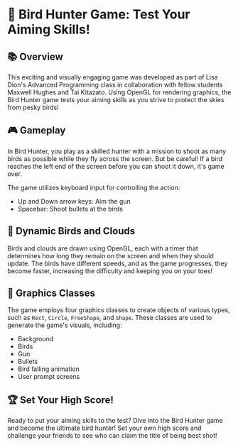 # 🎯 Bird Hunter Game: Test Your Aiming Skills! 

## 📚 Overview
This exciting and visually engaging game was developed as part of Lisa Dion's Advanced Programming class in collaboration with fellow students Maxwell Hughes and Tai Kitazato. Using OpenGL for rendering graphics, the Bird Hunter game tests your aiming skills as you strive to protect the skies from pesky birds!

## 🎮 Gameplay
In Bird Hunter, you play as a skilled hunter with a mission to shoot as many birds as possible while they fly across the screen. But be careful! If a bird reaches the left end of the screen before you can shoot it down, it's game over.

The game utilizes keyboard input for controlling the action:

- Up and Down arrow keys: Aim the gun
- Spacebar: Shoot bullets at the birds

## 🦜 Dynamic Birds and Clouds 
Birds and clouds are drawn using OpenGL, each with a timer that determines how long they remain on the screen and when they should update. The birds have different speeds, and as the game progresses, they become faster, increasing the difficulty and keeping you on your toes!

## 🎨 Graphics Classes
The game employs four graphics classes to create objects of various types, such as `Rect`, `Circle`, `FreeShape`, and `Shape`. These classes are used to generate the game's visuals, including:

- Background
- Birds
- Gun
- Bullets
- Bird falling animation
- User prompt screens

## 🏆 Set Your High Score!
Ready to put your aiming skills to the test? Dive into the Bird Hunter game and become the ultimate bird hunter! Set your own high score and challenge your friends to see who can claim the title of being best shot!
